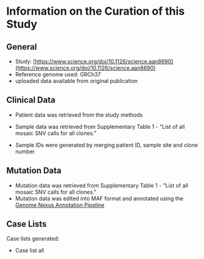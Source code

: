 # **Information on the Curation of this Study**

## General
* Study: [https://www.science.org/doi/10.1126/science.aan8690](https://www.science.org/doi/10.1126/science.aan8690)
* Reference genome used: GRCh37
* uploaded data available from original publication

## Clinical Data
* Patient data was retrieved from the study methods

* Sample data was retrieved from Supplementary Table 1 - "List of all mosaic SNV calls for all clones."
* Sample IDs were generated by merging patient ID, sample site and clone number
 
## Mutation Data
  * Mutation data was retrieved from Supplementary Table 1 - "List of all mosaic SNV calls for all clones."
  * Mutation data was edited into MAF format and annotated using the [Genome Nexus Annotation Pipeline](https://github.com/genome-nexus/genome-nexus-annotation-pipeline)

## Case Lists
Case lists generated:
* Case list all